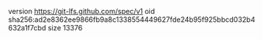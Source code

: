 version https://git-lfs.github.com/spec/v1
oid sha256:ad2e8362ee9866fb9a8c1338554449627fde24b95f925bbcd032b4632a1f7cbd
size 13376
